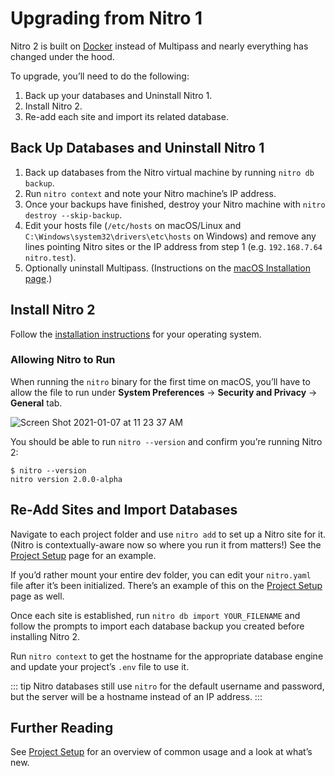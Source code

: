 # Upgrading from Nitro 1

Nitro 2 is built on [Docker](https://www.docker.com/products/docker-desktop) instead of Multipass and nearly everything has changed under the hood.

To upgrade, you’ll need to do the following:

1. Back up your databases and Uninstall Nitro 1.
2. Install Nitro 2.
3. Re-add each site and import its related database.

## Back Up Databases and Uninstall Nitro 1

1. Back up databases from the Nitro virtual machine by running `nitro db backup`.
2. Run `nitro context` and note your Nitro machine’s IP address.
3. Once your backups have finished, destroy your Nitro machine with `nitro destroy --skip-backup`.
4. Edit your hosts file (`/etc/hosts` on macOS/Linux and `C:\Windows\system32\drivers\etc\hosts` on Windows) and remove any lines pointing Nitro sites or the IP address from step 1 (e.g. `192.168.7.64 nitro.test`).
5. Optionally uninstall Multipass. (Instructions on the [macOS Installation page](https://multipass.run/docs/installing-on-macos).)

## Install Nitro 2

Follow the [installation instructions](installation.md) for your operating system.

### Allowing Nitro to Run

When running the `nitro` binary for the first time on macOS, you’ll have to allow the file to run under **System Preferences** → **Security and Privacy** → **General** tab.

![Screen Shot 2021-01-07 at 11 23 37 AM](https://user-images.githubusercontent.com/5354908/103917041-24c6cb80-50db-11eb-936d-f3439bf6cf80.png)

You should be able to run `nitro --version` and confirm you’re running Nitro 2:

```
$ nitro --version
nitro version 2.0.0-alpha
```

## Re-Add Sites and Import Databases

Navigate to each project folder and use `nitro add` to set up a Nitro site for it. (Nitro is contextually-aware now so where you run it from matters!) See the [Project Setup](usage.md#adding-a-site-with-nitro-add) page for an example.

If you’d rather mount your entire dev folder, you can edit your `nitro.yaml` file after it’s been initialized. There’s an example of this on the [Project Setup](usage.md#mounting-your-entire-development-folder) page as well.

Once each site is established, run `nitro db import YOUR_FILENAME` and follow the prompts to import each database backup you created before installing Nitro 2.

Run `nitro context` to get the hostname for the appropriate database engine and update your project’s `.env` file to use it.

::: tip
Nitro databases still use `nitro` for the default username and password, but the server will be a hostname instead of an IP address.
:::

## Further Reading

See [Project Setup](usage.md) for an overview of common usage and a look at what’s new.

